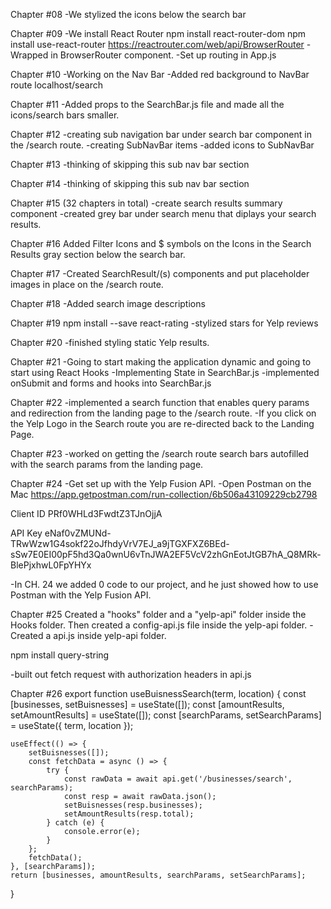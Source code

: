 Chapter #08
-We stylized the icons below the search bar

Chapter #09
-We install React Router
npm install react-router-dom
npm install use-react-router
https://reactrouter.com/web/api/BrowserRouter
-Wrapped <App> in BrowserRouter component.
-Set up routing in App.js

Chapter #10
-Working on the Nav Bar
-Added red background to NavBar route localhost/search

Chapter #11
-Added props to the SearchBar.js file and made all the icons/search bars smaller.

Chapter #12
-creating sub navigation bar under search
bar component in the /search route.
-creating SubNavBar items
-added icons to SubNavBar

Chapter #13
-thinking of skipping this sub nav bar section

Chapter #14
-thinking of skipping this sub nav bar section

Chapter #15 (32 chapters in total)
-create search results summary component
-created grey bar under search menu that diplays your search results.

Chapter #16
Added Filter Icons and $ symbols on the Icons in the Search Results gray section below the search bar.

Chapter #17
-Created SearchResult/(s) components and put placeholder images in place
on the /search route.

Chapter #18
-Added search image descriptions

Chapter #19
npm install --save react-rating
-stylized stars for Yelp reviews

Chapter #20
-finished styling static Yelp results.

Chapter #21
-Going to start making the application dynamic and going to start using React Hooks
-Implementing State in SearchBar.js
-implemented onSubmit and forms and hooks into SearchBar.js

Chapter #22
-implemented a search function that enables query params and redirection from the landing page to the /search route.
-If you click on the Yelp Logo in the Search route you are re-directed back to the Landing Page.

Chapter #23
-worked on getting the /search route search bars autofilled with the search params from
the landing page.

Chapter #24
-Get set up with the Yelp Fusion API.
-Open Postman on the Mac
https://app.getpostman.com/run-collection/6b506a43109229cb2798

Client ID
PRf0WHLd3FwdtZ3TJnOjjA

API Key
eNaf0vZMUNd-TRwWzw1G4sokf22oJfhdyVrV7EJ_a9jTGXFXZ6BEd-sSw7E0EI00pF5hd3Qa0wnU6vTnJWA2EF5VcV2zhGnEotJtGB7hA_Q8MRk-BlePjxhwL0FpYHYx

-In CH. 24 we added 0 code to our project, and he just showed how to use Postman with the Yelp Fusion API.

Chapter #25
Created a "hooks" folder and a "yelp-api" folder inside the Hooks folder. Then created a config-api.js file inside the yelp-api folder.
-Created a api.js inside yelp-api folder.

npm install query-string

-built out fetch request with authorization headers in api.js

Chapter #26
export function useBuisnessSearch(term, location) {
const [businesses, setBuisnesses] = useState([]);
const [amountResults, setAmountResults] = useState([]);
const [searchParams, setSearchParams] = useState({ term, location });

    useEffect(() => {
    	setBuisnesses([]);
    	const fetchData = async () => {
    		try {
    			const rawData = await api.get('/businesses/search', searchParams);
    			const resp = await rawData.json();
    			setBuisnesses(resp.businesses);
    			setAmountResults(resp.total);
    		} catch (e) {
    			console.error(e);
    		}
    	};
    	fetchData();
    }, [searchParams]);
    return [businesses, amountResults, searchParams, setSearchParams];

}
